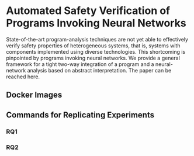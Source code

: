 # Automated Safety Verification of Programs Invoking Neural Networks
State-of-the-art program-analysis techniques are not yet able to effectively verify safety properties of heterogeneous systems, that is, systems with components implemented using diverse technologies. This shortcoming is pinpointed by programs invoking neural networks. We provide a general framework for a tight two-way integration of a program and a neural-network analysis based on abstract interpretation. The paper can be reached here.

## Docker Images


## Commands for Replicating Experiments

### RQ1

### RQ2

